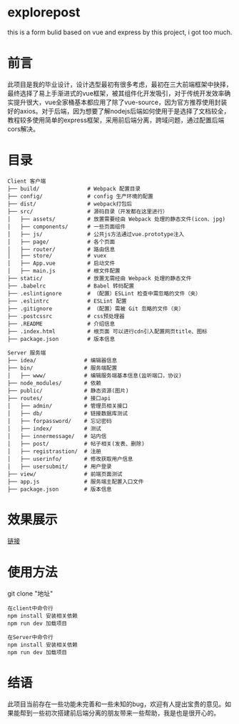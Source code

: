 # explorepost
this is a form bulid  based on vue and express 
by this project, i got too much.
# 前言<br>
此项目是我的毕业设计，设计选型最初有很多考虑，最初在三大前端框架中抉择，最终选择了易上手渐进式的vue框架，被其组件化开发吸引，对于传统开发效率确实提升很大，vue全家桶基本都应用了除了vue-source，因为官方推荐使用封装好的axios。对于后端，因为想要了解nodejs后端如何使用于是选择了文档较全，教程较多使用简单的express框架，采用前后端分离，跨域问题，通过配置后端cors解决。
# 目录<br>
```
Client 客户端
├── build/               # Webpack 配置目录
├── config/              # config 生产环境的配置
├── dist/                # webpack打包后
├── src/                 # 源码目录（开发都在这里进行）
│   ├── assets/          # 放置需要经由 Webpack 处理的静态文件(icon、jpg)
│   ├── components/      # 一些页面组件
│   ├── js/              # 公共js方法通过vue.prototype注入
│   ├── page/            # 各个页面
│   ├── router/          # 路由信息
│   ├── store/           # vuex
│   ├── App.vue          # 启动文件
│   ├── main.js          # 根文件配置
├── static/              # 放置无需经由 Webpack 处理的静态文件
├── .babelrc             # Babel 转码配置
├── .eslintignore        # （配置）ESLint 检查中需忽略的文件（夹）
├── .eslintrc            # ESLint 配置
├── .gitignore           # （配置）需被 Git 忽略的文件（夹）
├── .postcssrc           # css预处理器
├── .README              # 介绍信息
├── .index.html          # 根页面 可以进行cdn引入配置网页title、图标
├── package.json         # 版本信息

Server 服务端
├── idea/               # 编辑器信息
├── bin/                # 服务端配置
│   ├── www/            # 编辑服务端基本信息(监听端口，协议)
├── node_modules/       # 依赖
├── public/             # 静态资源(图片)
├── routes/             # 接口api
│   ├── admin/          # 管理员相关接口
│   ├── db/             # 链接数据库测试
│   ├── forpassword/    # 忘记密码
│   ├── index/          # 测试
│   ├── innermessage/   # 站内信
│   ├── post/           # 帖子相关(发表、删除)
│   ├── registrastion/  # 注册
│   ├── userinfo/       # 修改获取用户信息
│   ├── usersubmit/     # 用户登录
├── view/               # 前端页面测试
├── app.js              # 服务端主配置入口文件
├── package.json        # 版本信息
```

# 效果展示<br>
[链接](http://148.70.128.231:8080/dist/#)<br>
# 使用方法<br>
git clone "地址"
```
在client中命令行 
npm install 安装相关依赖 
npm run dev 加载项目

在Server中命令行 
npm install 安装相关依赖 
npm run dev 加载项目 

```

# 结语
此项目当前存在一些功能未完善和一些未知的bug，欢迎有人提出宝贵的意见。如果能帮到一些初次搭建前后端分离的朋友带来一些帮助，我是也是很开心的。
